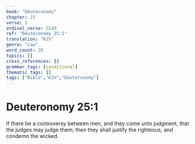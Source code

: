 ```yaml
---
book: "Deuteronomy"
chapter: 25
verse: 1
ordinal_verse: 5549
ref: "Deuteronomy 25:1"
translation: "KJV"
genre: "Law"
word_count: 28
topics: []
cross_references: []
grammar_tags: [conditional]
thematic_tags: []
tags: ["Bible","KJV","Deuteronomy"]
---
```


# Deuteronomy 25:1

If there be a controversy between men, and they come unto judgment, that the judges may judge them; then they shall justify the righteous, and condemn the wicked.
